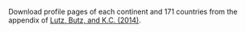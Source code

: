 Download profile pages of each continent and 171 countries from the appendix of <a href="http://ukcatalogue.oup.com/product/9780198703167.do" target="_blank">Lutz, Butz, and K.C. (2014)</a>.

